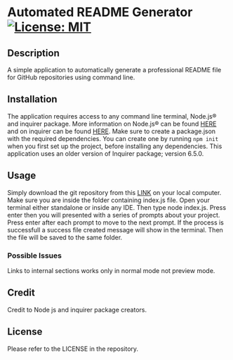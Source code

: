 # Automated README Generator [![License: MIT](https://img.shields.io/badge/License-MIT-yellow.svg)](https://opensource.org/licenses/MIT)

## Description

A simple application to automatically generate a professional README file for GitHub repositories using command line.  

## Installation

The application requires access to any command line terminal, Node.js® and inquirer package. More information on Node.js® can be found [HERE](https://nodejs.org/en) and on inquirer can be found [HERE](https://www.npmjs.com/package/inquirer). Make sure to create a package.json with the required dependencies. You can create one by running `npm init` when you first set up the project, before installing any dependencies. This application uses an older version of Inquirer package; version 6.5.0.

## Usage

Simply download the git repository from this [LINK](https://github.com/abdalla-diaai/readme-generator) on your local computer. Make sure you are inside the folder containing index.js file. Open your terminal either standalone or inside any IDE. Then type node index.js. Press enter then you will presented with a series of prompts about your project. Press enter after each prompt to move to the next prompt. If the process is successfull a success file created message will show in the terminal. Then the file will be saved to the same folder.

### Possible Issues

Links to internal sections works only in normal mode not preview mode.

## Credit

Credit to Node js and inquirer package creators.

## License

Please refer to the LICENSE in the repository.